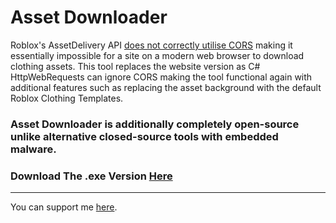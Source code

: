 # Asset Downloader
Roblox's AssetDelivery API [does not correctly utilise CORS](https://devforum.roblox.com/t/cors-error-on-users-api/1614679) making it essentially impossible for a site on a modern web browser to download clothing assets. This tool replaces the website version as C# HttpWebRequests can ignore CORS making the tool functional again with additional features such as replacing the asset background with the default Roblox Clothing Templates.
### Asset Downloader is additionally completely open-source unlike alternative closed-source tools with embedded malware.
### Download The .exe Version [Here](https://github.com/DevRayro/RayroAssetDownloaderForRoblox/releases)

<hr>

You can support me [here](https://paypal.me/rayroytb).
